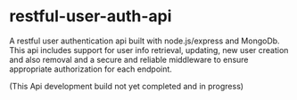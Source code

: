 # restful-user-auth-api

A restful user authentication api built with node.js/express and MongoDb. This api includes support for user info retrieval, updating, new user creation and also removal and a secure and reliable middleware to ensure appropriate authorization for each endpoint.

(This Api development build not yet completed and in progress)
